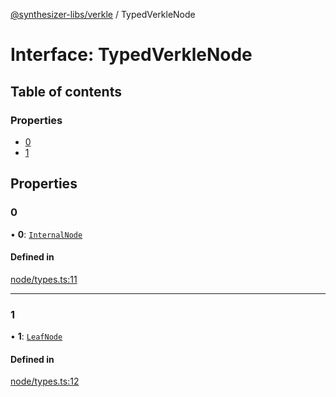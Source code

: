 [@synthesizer-libs/verkle](../README.md) / TypedVerkleNode

# Interface: TypedVerkleNode

## Table of contents

### Properties

- [0](TypedVerkleNode.md#0)
- [1](TypedVerkleNode.md#1)

## Properties

### 0

• **0**: [`InternalNode`](../classes/InternalNode.md)

#### Defined in

[node/types.ts:11](https://github.com/ethereumjs/ethereumjs-monorepo/blob/master/packages/verkle/src/node/types.ts#L11)

___

### 1

• **1**: [`LeafNode`](../classes/LeafNode.md)

#### Defined in

[node/types.ts:12](https://github.com/ethereumjs/ethereumjs-monorepo/blob/master/packages/verkle/src/node/types.ts#L12)
